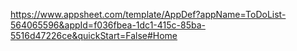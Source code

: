 https://www.appsheet.com/template/AppDef?appName=ToDoList-564065596&appId=f036fbea-1dc1-415c-85ba-5516d47226ce&quickStart=False#Home
